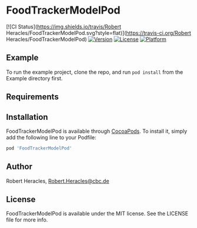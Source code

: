# FoodTrackerModelPod

[![CI Status](https://img.shields.io/travis/Robert Heracles/FoodTrackerModelPod.svg?style=flat)](https://travis-ci.org/Robert Heracles/FoodTrackerModelPod)
[![Version](https://img.shields.io/cocoapods/v/FoodTrackerModelPod.svg?style=flat)](https://cocoapods.org/pods/FoodTrackerModelPod)
[![License](https://img.shields.io/cocoapods/l/FoodTrackerModelPod.svg?style=flat)](https://cocoapods.org/pods/FoodTrackerModelPod)
[![Platform](https://img.shields.io/cocoapods/p/FoodTrackerModelPod.svg?style=flat)](https://cocoapods.org/pods/FoodTrackerModelPod)

## Example

To run the example project, clone the repo, and run `pod install` from the Example directory first.

## Requirements

## Installation

FoodTrackerModelPod is available through [CocoaPods](https://cocoapods.org). To install
it, simply add the following line to your Podfile:

```ruby
pod 'FoodTrackerModelPod'
```

## Author

Robert Heracles, Robert.Heracles@cbc.de

## License

FoodTrackerModelPod is available under the MIT license. See the LICENSE file for more info.

